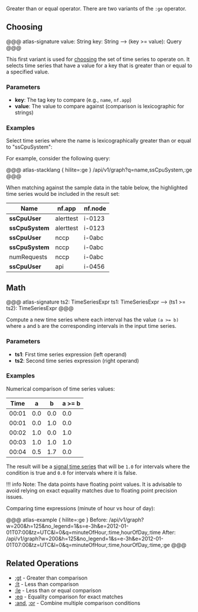 
Greater than or equal operator. There are two variants of the `:ge` operator.

## Choosing

@@@ atlas-signature
value: String
key: String
-->
(key >= value): Query
@@@

This first variant is used for [choosing](../tutorial.md#choosing) the set of time series to
operate on. It selects time series that have a value for a key that is greater than or equal
to a specified value.

### Parameters

* **key**: The tag key to compare (e.g., `name`, `nf.app`)
* **value**: The value to compare against (comparison is lexicographic for strings)

### Examples

Select time series where the name is lexicographically greater than or equal to "ssCpuSystem":

For example, consider the following query:

@@@ atlas-stacklang { hilite=:ge }
/api/v1/graph?q=name,ssCpuSystem,:ge
@@@

When matching against the sample data in the table below, the highlighted time series would be
included in the result set:

<table>
  <thead>
  <th>Name</th><th>nf.app</th><th>nf.node</th>
  </thead>
  <tbody>
  <tr class="atlas-hilite">
    <td><strong>ssCpuUser</strong></td>
    <td>alerttest</td>
    <td>i-0123</td>
  </tr><tr class="atlas-hilite">
    <td><strong>ssCpuSystem</strong></td>
    <td>alerttest</td>
    <td>i-0123</td>
  </tr><tr class="atlas-hilite">
    <td><strong>ssCpuUser</strong></td>
    <td>nccp</td>
    <td>i-0abc</td>
  </tr><tr class="atlas-hilite">
    <td><strong>ssCpuSystem</strong></td>
    <td>nccp</td>
    <td>i-0abc</td>
  </tr><tr>
    <td>numRequests</td>
    <td>nccp</td>
    <td>i-0abc</td>
  </tr><tr class="atlas-hilite">
    <td><strong>ssCpuUser</strong></td>
    <td>api</td>
    <td>i-0456</td>
  </tr>
  </tbody>
</table>

## Math

@@@ atlas-signature
ts2: TimeSeriesExpr
ts1: TimeSeriesExpr
-->
(ts1 >= ts2): TimeSeriesExpr
@@@

Compute a new time series where each interval has the value `(a >= b)` where `a`
and `b` are the corresponding intervals in the input time series.

### Parameters

* **ts1**: First time series expression (left operand)
* **ts2**: Second time series expression (right operand)

### Examples

Numerical comparison of time series values:

| **Time** | **a** | **b** | **a >= b** |
|----------|-------|-------|-------------|
|  00:01   | 0.0   |  0.0  |  0.0        |
|  00:01   | 0.0   |  1.0  |  0.0        |
|  00:02   | 1.0   |  0.0  |  1.0        |
|  00:03   | 1.0   |  1.0  |  1.0        |
|  00:04   | 0.5   |  1.7  |  0.0        |

The result will be a [signal time series](../alerting-expressions.md#signal-line) that will
be `1.0` for intervals where the condition is true and `0.0` for intervals where it is false.

!!! info
    Note: The data points have floating point values. It is advisable to avoid relying on
    exact equality matches due to floating point precision issues.

Comparing time expressions (minute of hour vs hour of day):

@@@ atlas-example { hilite=:ge }
Before: /api/v1/graph?w=200&h=125&no_legend=1&s=e-3h&e=2012-01-01T07:00&tz=UTC&l=0&q=minuteOfHour,:time,hourOfDay,:time
After: /api/v1/graph?w=200&h=125&no_legend=1&s=e-3h&e=2012-01-01T07:00&tz=UTC&l=0&q=minuteOfHour,:time,hourOfDay,:time,:ge
@@@

## Related Operations

* [:gt](gt.md) - Greater than comparison
* [:lt](lt.md) - Less than comparison
* [:le](le.md) - Less than or equal comparison
* [:eq](eq.md) - Equality comparison for exact matches
* [:and](and.md), [:or](or.md) - Combine multiple comparison conditions

